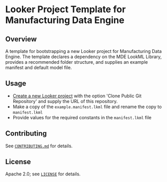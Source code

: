 # Looker Project Template for Manufacturing Data Engine

## Overview

A template for bootstrapping a new Looker project for Manufacturing Data Engine. The template declares a dependency on the MDE LookML Library, provides a recommended folder structure, and supplies an example manifest and default model file. 

## Usage

- [Create a new Looker project](https://cloud.google.com/looker/docs/create-projects#cloning_a_public_git_repository) with the option 'Clone Public Git Repository' and supply the URL of this repository. 
- Make a copy of the `example.manifest.lkml` file and rename the copy to `manifest.lkml`
- Provide values for the required constants in the `manifest.lkml` file

## Contributing

See [`CONTRIBUTING.md`](CONTRIBUTING.md) for details.

## License

Apache 2.0; see [`LICENSE`](LICENSE) for details.
